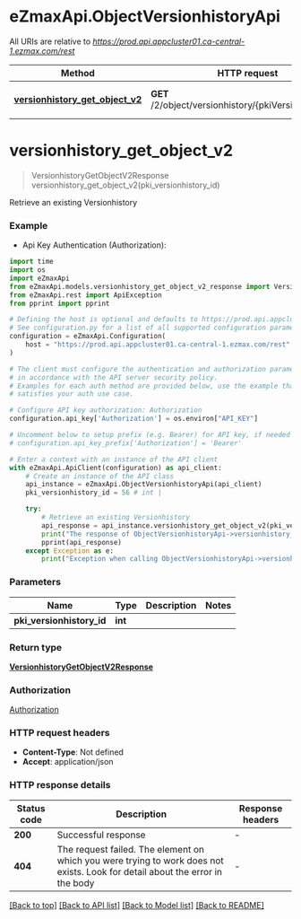 # eZmaxApi.ObjectVersionhistoryApi

All URIs are relative to *https://prod.api.appcluster01.ca-central-1.ezmax.com/rest*

Method | HTTP request | Description
------------- | ------------- | -------------
[**versionhistory_get_object_v2**](ObjectVersionhistoryApi.md#versionhistory_get_object_v2) | **GET** /2/object/versionhistory/{pkiVersionhistoryID} | Retrieve an existing Versionhistory


# **versionhistory_get_object_v2**
> VersionhistoryGetObjectV2Response versionhistory_get_object_v2(pki_versionhistory_id)

Retrieve an existing Versionhistory



### Example

* Api Key Authentication (Authorization):

```python
import time
import os
import eZmaxApi
from eZmaxApi.models.versionhistory_get_object_v2_response import VersionhistoryGetObjectV2Response
from eZmaxApi.rest import ApiException
from pprint import pprint

# Defining the host is optional and defaults to https://prod.api.appcluster01.ca-central-1.ezmax.com/rest
# See configuration.py for a list of all supported configuration parameters.
configuration = eZmaxApi.Configuration(
    host = "https://prod.api.appcluster01.ca-central-1.ezmax.com/rest"
)

# The client must configure the authentication and authorization parameters
# in accordance with the API server security policy.
# Examples for each auth method are provided below, use the example that
# satisfies your auth use case.

# Configure API key authorization: Authorization
configuration.api_key['Authorization'] = os.environ["API_KEY"]

# Uncomment below to setup prefix (e.g. Bearer) for API key, if needed
# configuration.api_key_prefix['Authorization'] = 'Bearer'

# Enter a context with an instance of the API client
with eZmaxApi.ApiClient(configuration) as api_client:
    # Create an instance of the API class
    api_instance = eZmaxApi.ObjectVersionhistoryApi(api_client)
    pki_versionhistory_id = 56 # int | 

    try:
        # Retrieve an existing Versionhistory
        api_response = api_instance.versionhistory_get_object_v2(pki_versionhistory_id)
        print("The response of ObjectVersionhistoryApi->versionhistory_get_object_v2:\n")
        pprint(api_response)
    except Exception as e:
        print("Exception when calling ObjectVersionhistoryApi->versionhistory_get_object_v2: %s\n" % e)
```



### Parameters


Name | Type | Description  | Notes
------------- | ------------- | ------------- | -------------
 **pki_versionhistory_id** | **int**|  | 

### Return type

[**VersionhistoryGetObjectV2Response**](VersionhistoryGetObjectV2Response.md)

### Authorization

[Authorization](../README.md#Authorization)

### HTTP request headers

 - **Content-Type**: Not defined
 - **Accept**: application/json

### HTTP response details

| Status code | Description | Response headers |
|-------------|-------------|------------------|
**200** | Successful response |  -  |
**404** | The request failed. The element on which you were trying to work does not exists. Look for detail about the error in the body |  -  |

[[Back to top]](#) [[Back to API list]](../README.md#documentation-for-api-endpoints) [[Back to Model list]](../README.md#documentation-for-models) [[Back to README]](../README.md)

